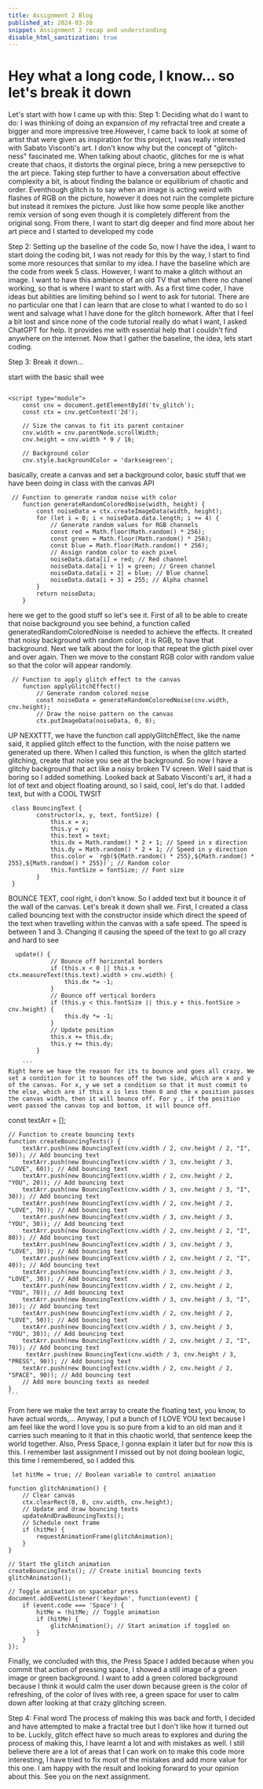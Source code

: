 ```yaml
---
title: Assignment 2 Blog
published_at: 2024-03-30
snippet: Assignment 2 recap and understanding
disable_html_sanitization: true
---
```


<canvas id="tv_glitch"></canvas>

<script type="module">
    const cnv = document.getElementById('tv_glitch');
    const ctx = cnv.getContext('2d');

    // Size the canvas to fit its parent container
    cnv.width = cnv.parentNode.scrollWidth;
    cnv.height = cnv.width * 9 / 16;

    // Background color
    cnv.style.backgroundColor = 'darkseagreen';

    let hitMe = true; // Boolean variable to control animation

    // Function to generate random noise with color
    function generateRandomColoredNoise(width, height) {
        const noiseData = ctx.createImageData(width, height);
        for (let i = 0; i < noiseData.data.length; i += 4) {
            // Generate random values for RGB channels
            const red = Math.floor(Math.random() * 256);
            const green = Math.floor(Math.random() * 256);
            const blue = Math.floor(Math.random() * 256);
            // Assign random color to each pixel
            noiseData.data[i] = red; // Red channel
            noiseData.data[i + 1] = green; // Green channel
            noiseData.data[i + 2] = blue; // Blue channel
            noiseData.data[i + 3] = 255; // Alpha channel
        }
        return noiseData;
    }

    // Function to apply glitch effect to the canvas
    function applyGlitchEffect() {
        // Generate random colored noise
        const noiseData = generateRandomColoredNoise(cnv.width, cnv.height);
        // Draw the noise pattern on the canvas
        ctx.putImageData(noiseData, 0, 0);
    }

    // Class for bouncing text
    class BouncingText {
        constructor(x, y, text, fontSize) {
            this.x = x;
            this.y = y;
            this.text = text;
            this.dx = Math.random() * 2 + 1; // Speed in x direction
            this.dy = Math.random() * 2 + 1; // Speed in y direction
            this.color = `rgb(${Math.random() * 255},${Math.random() * 255},${Math.random() * 255})`; // Random color
            this.fontSize = fontSize; // Font size
        }

        update() {
            // Bounce off horizontal borders
            if (this.x < 0 || this.x + ctx.measureText(this.text).width > cnv.width) {
                this.dx *= -1;
            }
            // Bounce off vertical borders
            if (this.y < this.fontSize || this.y + this.fontSize > cnv.height) {
                this.dy *= -1;
            }
            // Update position
            this.x += this.dx;
            this.y += this.dy;
        }

        draw() {
            ctx.fillStyle = this.color;
            ctx.font = `${this.fontSize}px Arial`; // Set font size
            ctx.fillText(this.text, this.x, this.y);
        }
    }

    // Array to hold bouncing text objects
    const textArr = [];

    // Function to create bouncing texts
    function createBouncingTexts() {
        textArr.push(new BouncingText(cnv.width / 2, cnv.height / 2, "I", 50)); // Add bouncing text
        textArr.push(new BouncingText(cnv.width / 3, cnv.height / 3, "LOVE", 60)); // Add bouncing text
        textArr.push(new BouncingText(cnv.width / 2, cnv.height / 2, "YOU", 20)); // Add bouncing text
        textArr.push(new BouncingText(cnv.width / 3, cnv.height / 3, "I", 30)); // Add bouncing text
        textArr.push(new BouncingText(cnv.width / 2, cnv.height / 2, "LOVE", 70)); // Add bouncing text
        textArr.push(new BouncingText(cnv.width / 3, cnv.height / 3, "YOU", 30)); // Add bouncing text
        textArr.push(new BouncingText(cnv.width / 2, cnv.height / 2, "I", 80)); // Add bouncing text
        textArr.push(new BouncingText(cnv.width / 3, cnv.height / 3, "LOVE", 30)); // Add bouncing text
        textArr.push(new BouncingText(cnv.width / 2, cnv.height / 2, "I", 40)); // Add bouncing text
        textArr.push(new BouncingText(cnv.width / 3, cnv.height / 3, "LOVE", 30)); // Add bouncing text
        textArr.push(new BouncingText(cnv.width / 2, cnv.height / 2, "YOU", 70)); // Add bouncing text
        textArr.push(new BouncingText(cnv.width / 3, cnv.height / 3, "I", 30)); // Add bouncing text
        textArr.push(new BouncingText(cnv.width / 2, cnv.height / 2, "LOVE", 50)); // Add bouncing text
        textArr.push(new BouncingText(cnv.width / 3, cnv.height / 3, "YOU", 30)); // Add bouncing text
        textArr.push(new BouncingText(cnv.width / 2, cnv.height / 2, "I", 70)); // Add bouncing text
         textArr.push(new BouncingText(cnv.width / 3, cnv.height / 3, "PRESS", 90)); // Add bouncing text
        textArr.push(new BouncingText(cnv.width / 2, cnv.height / 2, "SPACE", 90)); // Add bouncing text
        // Add more bouncing texts as needed
    }

    // Function to update and draw bouncing texts
    function updateAndDrawBouncingTexts() {
        // Apply glitch effect if animation is toggled on
        if (hitMe) {
            applyGlitchEffect();
        }
        // Update and draw each bouncing text if animation is toggled on
        if (hitMe) {
            textArr.forEach(text => {
                text.update();
                text.draw();
            });
        }
    }

    // Function to create glitch effect animation
    function glitchAnimation() {
        // Clear canvas
        ctx.clearRect(0, 0, cnv.width, cnv.height);
        // Update and draw bouncing texts
        updateAndDrawBouncingTexts();
        // Schedule next frame
        if (hitMe) {
            requestAnimationFrame(glitchAnimation);
        }
    }

    // Start the glitch animation
    createBouncingTexts(); // Create initial bouncing texts
    glitchAnimation();

    // Toggle animation on spacebar press
    document.addEventListener('keydown', function(event) {
        if (event.code === 'Space') {
            hitMe = !hitMe; // Toggle animation
            if (hitMe) {
                glitchAnimation(); // Start animation if toggled on
            }
        }
    });
</script>

# Hey what a long code, I know... so let's break it down

Let's start with how I came up with this:
Step 1: Deciding what do I want to do:
I was thinking of doing an expansion of my refractal tree and create a bigger and more impressive tree.However, I came back to look at some of artist that were given as inspiration for this project, I was really interested with Sabato Visconti's art. I don't know why but the concept of "glitch-ness" fascinated me. When talking about chaotic, glitches for me is what create that chaos, it distorts the orginal piece, bring a new persepctive to the art piece. Taking step further to have a conversation about effective complexity a bit, is about finding the balance or equilibrium of chaotic and order. Eventhough glitch is to say when an image is acting weird with flashes of RGB on the picture, however it does not ruin the complete picture but instead it remixes the picture. Just like how some people like another remix version of song even though it is completely different from the original song. From there, I want to start dig deeper and find more about her art piece and I started to developed my code

Step 2: Setting up the baseline of the code
So, now I have the idea, I want to start doing the coding bit, I was not ready for this by the way, I start to find some more resources that similar to my idea. I have the baseline which are the code from week 5 class. However, I want to make a glitch without an image. I want to have this ambience of an old TV that when there no chanel working, so that is where I want to start with. As a first time coder, I have ideas but abilities are limiting behind so I went to ask for tutorial. There are no particular one that I can learn that are close to what I wanted to do so I went and salvage what I have done for the glitch homework. After that I feel a bit lost and since none of the code tutorial really do what I want, I asked ChatGPT for help. It provides me with essential help that I couldn't find anywhere on the internet. Now that I gather the baseline, the idea, lets start coding.

Step 3: Break it down...

start wiith the basic shall wee

```<canvas id="tv_glitch"></canvas>

<script type="module">
    const cnv = document.getElementById('tv_glitch');
    const ctx = cnv.getContext('2d');

    // Size the canvas to fit its parent container
    cnv.width = cnv.parentNode.scrollWidth;
    cnv.height = cnv.width * 9 / 16;

    // Background color
    cnv.style.backgroundColor = 'darkseagreen';
```

basically, create a canvas and set a background color, basic stuff that we have been doing in class with the canvas API

```
 // Function to generate random noise with color
    function generateRandomColoredNoise(width, height) {
        const noiseData = ctx.createImageData(width, height);
        for (let i = 0; i < noiseData.data.length; i += 4) {
            // Generate random values for RGB channels
            const red = Math.floor(Math.random() * 256);
            const green = Math.floor(Math.random() * 256);
            const blue = Math.floor(Math.random() * 256);
            // Assign random color to each pixel
            noiseData.data[i] = red; // Red channel
            noiseData.data[i + 1] = green; // Green channel
            noiseData.data[i + 2] = blue; // Blue channel
            noiseData.data[i + 3] = 255; // Alpha channel
        }
        return noiseData;
    }
```

here we get to the good stuff so let's see it. First of all to be able to create that noise background you see behind, a function called generatedRandomColoredNoise is needed to achieve the effects. It created that noisy background with random color, it is RGB, to have that background. Next we talk about the for loop that repeat the glicth pixel over and over again. Then we move to the constant RGB color with random value so that the color will appear randomly.

```
 // Function to apply glitch effect to the canvas
    function applyGlitchEffect()
        // Generate random colored noise
        const noiseData = generateRandomColoredNoise(cnv.width, cnv.height);
        // Draw the noise pattern on the canvas
        ctx.putImageData(noiseData, 0, 0);
```

UP NEXXTTT, we have the function call applyGlitchEffect, like the name said, it applied glitch effect to the function, with the noise pattern we generated up there. When I called this function, is when the glitch started glitching, create that noise you see at the background. So now I have a glitchy background that act like a noisy broken TV screen. Well I said that is boring so I added something. Looked back at Sabato Visconti's art, it had a lot of text and object floating around, so I said, cool, let's do that. I added text, but with a COOL TWSIT

```
 class BouncingText {
        constructor(x, y, text, fontSize) {
            this.x = x;
            this.y = y;
            this.text = text;
            this.dx = Math.random() * 2 + 1; // Speed in x direction
            this.dy = Math.random() * 2 + 1; // Speed in y direction
            this.color = `rgb(${Math.random() * 255},${Math.random() * 255},${Math.random() * 255})`; // Random color
            this.fontSize = fontSize; // Font size
        }
 }
```

BOUNCE TEXT, cool right, i don't know. So I added text but it bounce it of the wall of the canvas. Let's break it down shall we. First, I created a class called bouncing text with the constructor inside which direct the speed of the text when travelling within the canvas with a safe speed. The speed is between 1 and 3. Changing it causing the speed of the text to go all crazy and hard to see

````
  update() {
            // Bounce off horizontal borders
            if (this.x < 0 || this.x + ctx.measureText(this.text).width > cnv.width) {
                this.dx *= -1;
            }
            // Bounce off vertical borders
            if (this.y < this.fontSize || this.y + this.fontSize > cnv.height) {
                this.dy *= -1;
            }
            // Update position
            this.x += this.dx;
            this.y += this.dy;
        }

    ```
Right here we have the reason for its to bounce and goes all crazy. We set a condition for it to bounces off the two side, which are x and y of the canvas. For x, y we set a condition so that it must commit to the else, which are if this x is less then 0 and the x position passes the canvas width, then it will bounce off. For y , if the position went passed the canvas top and bottom, it will bounce off.
````

const textArr = [];

    // Function to create bouncing texts
    function createBouncingTexts() {
        textArr.push(new BouncingText(cnv.width / 2, cnv.height / 2, "I", 50)); // Add bouncing text
        textArr.push(new BouncingText(cnv.width / 3, cnv.height / 3, "LOVE", 60)); // Add bouncing text
        textArr.push(new BouncingText(cnv.width / 2, cnv.height / 2, "YOU", 20)); // Add bouncing text
        textArr.push(new BouncingText(cnv.width / 3, cnv.height / 3, "I", 30)); // Add bouncing text
        textArr.push(new BouncingText(cnv.width / 2, cnv.height / 2, "LOVE", 70)); // Add bouncing text
        textArr.push(new BouncingText(cnv.width / 3, cnv.height / 3, "YOU", 30)); // Add bouncing text
        textArr.push(new BouncingText(cnv.width / 2, cnv.height / 2, "I", 80)); // Add bouncing text
        textArr.push(new BouncingText(cnv.width / 3, cnv.height / 3, "LOVE", 30)); // Add bouncing text
        textArr.push(new BouncingText(cnv.width / 2, cnv.height / 2, "I", 40)); // Add bouncing text
        textArr.push(new BouncingText(cnv.width / 3, cnv.height / 3, "LOVE", 30)); // Add bouncing text
        textArr.push(new BouncingText(cnv.width / 2, cnv.height / 2, "YOU", 70)); // Add bouncing text
        textArr.push(new BouncingText(cnv.width / 3, cnv.height / 3, "I", 30)); // Add bouncing text
        textArr.push(new BouncingText(cnv.width / 2, cnv.height / 2, "LOVE", 50)); // Add bouncing text
        textArr.push(new BouncingText(cnv.width / 3, cnv.height / 3, "YOU", 30)); // Add bouncing text
        textArr.push(new BouncingText(cnv.width / 2, cnv.height / 2, "I", 70)); // Add bouncing text
         textArr.push(new BouncingText(cnv.width / 3, cnv.height / 3, "PRESS", 90)); // Add bouncing text
        textArr.push(new BouncingText(cnv.width / 2, cnv.height / 2, "SPACE", 90)); // Add bouncing text
        // Add more bouncing texts as needed
    }
    ```

From here we make the text array to create the floating text, you know, to have actual words,... Anyway, I put a bunch of I LOVE YOU text because I am feel like the word I love you is so pure from a kid to an old man and it carries such meaning to it that in this chaotic world, that sentence keep the world together. Also, Press Space, I gonna explain it later but for now this is this.
I remember last assignment I missed out by not doing boolean logic, this time I remembered, so I added this

```
 let hitMe = true; // Boolean variable to control animation
```

    function glitchAnimation() {
        // Clear canvas
        ctx.clearRect(0, 0, cnv.width, cnv.height);
        // Update and draw bouncing texts
        updateAndDrawBouncingTexts();
        // Schedule next frame
        if (hitMe) {
            requestAnimationFrame(glitchAnimation);
        }
    }

    // Start the glitch animation
    createBouncingTexts(); // Create initial bouncing texts
    glitchAnimation();

    // Toggle animation on spacebar press
    document.addEventListener('keydown', function(event) {
        if (event.code === 'Space') {
            hitMe = !hitMe; // Toggle animation
            if (hitMe) {
                glitchAnimation(); // Start animation if toggled on
            }
        }
    });

Finally, we concluded with this, the Press Space I added because when you commit that action of pressing space, I showed a still image of a green image or green background. I want to add a green colored background because I think it would calm the user down because green is the color of refreshing, of the color of lives with ree, a green space for user to calm down after looking at that crazy glitching screen.

Step 4: Final word
The process of making this was back and forth, I decided and have attempted to make a fractal tree but I don't like how it turned out to be. Luckily, glitch effect have so much areas to explores and during the process of making this, I have learnt a lot and with mistakes as well. I still believe there are a lot of areas that I can work on to make this code more interesting, I have tried to fix most of the mistakes and add more value for this one. I am happy with the result and looking forward to your opinion about this. See you on the next assignment.
